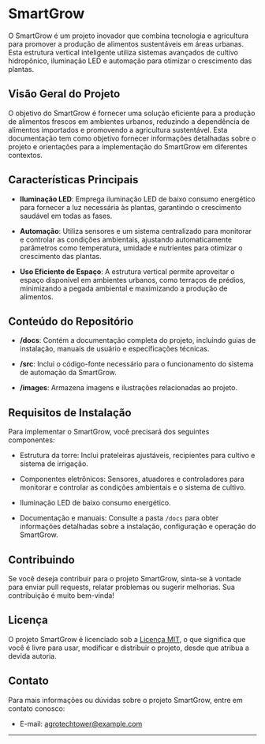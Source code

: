 <h1>SmartGrow</h1>
<p>O SmartGrow é um projeto inovador que combina tecnologia e agricultura para promover a produção de alimentos sustentáveis em áreas urbanas. Esta estrutura vertical inteligente utiliza sistemas avançados de cultivo hidropônico, iluminação LED e automação para otimizar o crescimento das plantas.</p>
<h2>Visão Geral do Projeto</h2>
<p>O objetivo do SmartGrow é fornecer uma solução eficiente para a produção de alimentos frescos em ambientes urbanos, reduzindo a dependência de alimentos importados e promovendo a agricultura sustentável. Esta documentação tem como objetivo fornecer informações detalhadas sobre o projeto e orientações para a implementação do SmartGrow em diferentes contextos.</p>
<h2>Características Principais</h2>
<ul>
    <li>
        <p><strong>Iluminação LED</strong>: Emprega iluminação LED de baixo consumo energético para fornecer a luz necessária às plantas, garantindo o crescimento saudável em todas as fases.</p>
    </li>
    <li>
        <p><strong>Automação</strong>: Utiliza sensores e um sistema centralizado para monitorar e controlar as condições ambientais, ajustando automaticamente parâmetros como temperatura, umidade e nutrientes para otimizar o crescimento das plantas.</p>
    </li>
    <li>
        <p><strong>Uso Eficiente de Espaço</strong>: A estrutura vertical permite aproveitar o espaço disponível em ambientes urbanos, como terraços de prédios, minimizando a pegada ambiental e maximizando a produção de alimentos.</p>
    </li>
</ul>
<h2>Conteúdo do Repositório</h2>
<ul>
    <li>
        <p><strong>/docs</strong>: Contém a documentação completa do projeto, incluindo guias de instalação, manuais de usuário e especificações técnicas.</p>
    </li>
    <li>
        <p><strong>/src</strong>: Inclui o código-fonte necessário para o funcionamento do sistema de automação da SmartGrow.</p>
    </li>
    <li>
        <p><strong>/images</strong>: Armazena imagens e ilustrações relacionadas ao projeto.</p>
    </li>
</ul>
<h2>Requisitos de Instalação</h2>
<p>Para implementar o SmartGrow, você precisará dos seguintes componentes:</p>
<ul>
    <li>
        <p>Estrutura da torre: Inclui prateleiras ajustáveis, recipientes para cultivo e sistema de irrigação.</p>
    </li>
    <li>
        <p>Componentes eletrônicos: Sensores, atuadores e controladores para monitorar e controlar as condições ambientais e o sistema de cultivo.</p>
    </li>
    <li>
        <p>Iluminação LED de baixo consumo energético.</p>
    </li>
    <li>
        <p>Documentação e manuais: Consulte a pasta <code>/docs</code> para obter informações detalhadas sobre a instalação, configuração e operação do SmartGrow.</p>
    </li>
</ul>
<h2>Contribuindo</h2>
<p>Se você deseja contribuir para o projeto SmartGrow, sinta-se à vontade para enviar pull requests, relatar problemas ou sugerir melhorias. Sua contribuição é muito bem-vinda!</p>
<h2>Licença</h2>
<p>O projeto SmartGrow é licenciado sob a <a href="LICENSE" target="_new">Licença MIT</a>, o que significa que você é livre para usar, modificar e distribuir o projeto, desde que atribua a devida autoria.</p>
<h2>Contato</h2>
<p>Para mais informações ou dúvidas sobre o projeto SmartGrow, entre em contato conosco:</p>
<ul>
    <li>E-mail: <a href="mailto:agrotechtower@example.com" target="_new">agrotechtower@example.com</a>
    </li>
</ul>
<hr>